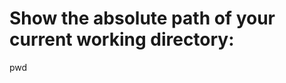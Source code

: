 Show the absolute path of your current working directory:
=========================================================

pwd
